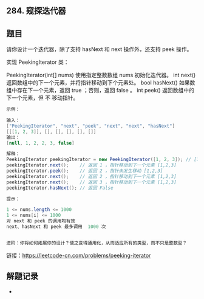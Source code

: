 ## 284. 窥探迭代器

## 题目

请你设计一个迭代器，除了支持 hasNext 和 next 操作外，还支持 peek 操作。

实现 PeekingIterator 类：

PeekingIterator(int[] nums) 使用指定整数数组 nums 初始化迭代器。
int next() 返回数组中的下一个元素，并将指针移动到下个元素处。
bool hasNext() 如果数组中存在下一个元素，返回 true ；否则，返回 false 。
int peek() 返回数组中的下一个元素，但 不 移动指针。

```java
示例：

输入：
["PeekingIterator", "next", "peek", "next", "next", "hasNext"]
[[[1, 2, 3]], [], [], [], [], []]
输出：
[null, 1, 2, 2, 3, false]

解释：
PeekingIterator peekingIterator = new PeekingIterator([1, 2, 3]); // [1,2,3]
peekingIterator.next();    // 返回 1 ，指针移动到下一个元素 [1,2,3]
peekingIterator.peek();    // 返回 2 ，指针未发生移动 [1,2,3]
peekingIterator.next();    // 返回 2 ，指针移动到下一个元素 [1,2,3]
peekingIterator.next();    // 返回 3 ，指针移动到下一个元素 [1,2,3]
peekingIterator.hasNext(); // 返回 False
```



```java
提示：

1 <= nums.length <= 1000
1 <= nums[i] <= 1000
对 next 和 peek 的调用均有效
next、hasNext 和 peek 最多调用  1000 次


进阶：你将如何拓展你的设计？使之变得通用化，从而适应所有的类型，而不只是整数型？
```


链接：https://leetcode-cn.com/problems/peeking-iterator

## 解题记录

+ 

